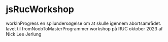 # jsRucWorkshop
workInProgress
en spilundersøgelse om at skulle igennem abortsamrådet.  lavet til fromNoobToMasterProgrammer workshop på RUC oktober 2023  af Nick Lee Jerlung
